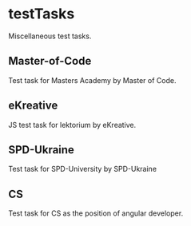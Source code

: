 # testTasks
Miscellaneous test tasks.

## Master-of-Code
Test task for Masters Academy by Master of Code.

## eKreative
JS test task for lektorium by eKreative.

## SPD-Ukraine
Test task for SPD-University by SPD-Ukraine

## CS
Test task for CS as the position of angular developer.
